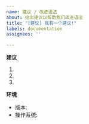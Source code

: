 ```yaml
---
name: 建议 / 改进语法
about: 给出建议以帮助我们改进语法
title: "[建议] 我有一个建议!"
labels: documentation
assignees: ''

---
```


**建议**

1.
2.
3.

**环境**
- 版本:
- 操作系统:
